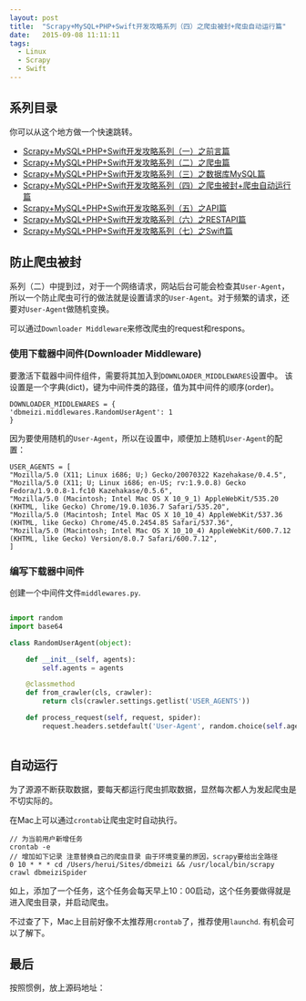 ```yaml
---
layout: post
title:  "Scrapy+MySQL+PHP+Swift开发攻略系列（四）之爬虫被封+爬虫自动运行篇"
date:   2015-09-08 11:11:11
tags:
  - Linux
  - Scrapy
  - Swift
---
```


## 系列目录

你可以从这个地方做一个快速跳转。

- [Scrapy+MySQL+PHP+Swift开发攻略系列（一）之前言篇](http://blog.coderharry.com/2015/08/08/fullstack-of-Scrapy+MySQL+PHP+Swift1.html)
- [Scrapy+MySQL+PHP+Swift开发攻略系列（二）之爬虫篇](http://blog.coderharry.com/2015/08/08/fullstack-of-Scrapy+MySQL+PHP+Swift2.html)
- [Scrapy+MySQL+PHP+Swift开发攻略系列（三）之数据库MySQL篇]()
- [Scrapy+MySQL+PHP+Swift开发攻略系列（四）之爬虫被封+爬虫自动运行篇]()
- [Scrapy+MySQL+PHP+Swift开发攻略系列（五）之API篇]()
- [Scrapy+MySQL+PHP+Swift开发攻略系列（六）之RESTAPI篇]()
- [Scrapy+MySQL+PHP+Swift开发攻略系列（七）之Swift篇]()

## 防止爬虫被封

系列（二）中提到过，对于一个网络请求，网站后台可能会检查其`User-Agent`，所以一个防止爬虫可行的做法就是设置请求的`User-Agent`。对于频繁的请求，还要对`User-Agent`做随机变换。

可以通过`Downloader Middleware`来修改爬虫的request和respons。

### 使用下载器中间件(Downloader Middleware)

要激活下载器中间件组件，需要将其加入到`DOWNLOADER_MIDDLEWARES`设置中。 该设置是一个字典(dict)，键为中间件类的路径，值为其中间件的顺序(order)。

	DOWNLOADER_MIDDLEWARES = {
    'dbmeizi.middlewares.RandomUserAgent': 1
	}

因为要使用随机的`User-Agent`，所以在设置中，顺便加上随机`User-Agent`的配置：
	
	USER_AGENTS = [
    "Mozilla/5.0 (X11; Linux i686; U;) Gecko/20070322 Kazehakase/0.4.5",
    "Mozilla/5.0 (X11; U; Linux i686; en-US; rv:1.9.0.8) Gecko Fedora/1.9.0.8-1.fc10 Kazehakase/0.5.6",
    "Mozilla/5.0 (Macintosh; Intel Mac OS X 10_9_1) AppleWebKit/535.20 (KHTML, like Gecko) Chrome/19.0.1036.7 Safari/535.20",
    "Mozilla/5.0 (Macintosh; Intel Mac OS X 10_10_4) AppleWebKit/537.36 (KHTML, like Gecko) Chrome/45.0.2454.85 Safari/537.36",
    "Mozilla/5.0 (Macintosh; Intel Mac OS X 10_10_4) AppleWebKit/600.7.12 (KHTML, like Gecko) Version/8.0.7 Safari/600.7.12",
	]
	
### 编写下载器中间件

创建一个中间件文件`middlewares.py`.

``` python

import random
import base64

class RandomUserAgent(object):

    def __init__(self, agents):
        self.agents = agents

    @classmethod
    def from_crawler(cls, crawler):
        return cls(crawler.settings.getlist('USER_AGENTS'))

    def process_request(self, request, spider):
        request.headers.setdefault('User-Agent', random.choice(self.agents))
        
```


## 自动运行

为了源源不断获取数据，要每天都运行爬虫抓取数据，显然每次都人为发起爬虫是不切实际的。

在Mac上可以通过`crontab`让爬虫定时自动执行。

	// 为当前用户新增任务
	crontab -e
	// 增加如下记录 注意替换自己的爬虫目录 由于环境变量的原因，scrapy要给出全路径
	0 10 * * * cd /Users/herui/Sites/dbmeizi && /usr/local/bin/scrapy crawl dbmeiziSpider
	
如上，添加了一个任务，这个任务会每天早上10：00启动，这个任务要做得就是进入爬虫目录，并启动爬虫。

不过查了下，Mac上目前好像不太推荐用`crontab`了，推荐使用`launchd`. 有机会可以了解下。


## 最后

按照惯例，放上源码地址：




